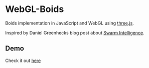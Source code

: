 WebGL-Boids
===========
Boids implementation in JavaScript and WebGL using [three.js](http://threejs.org/).

Inspired by Daniel Greenhecks blog post about [Swarm Intelligence](http://greenhecktech.com/2014/04/03/throwback-thursday-swarm-intelligence/).

Demo
----
Check it out [here](http://araex.github.io/WebGL-Boids/)
